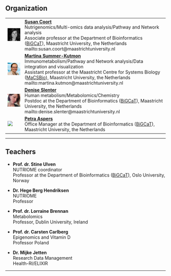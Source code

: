## Organization
<table border="0">
<tr>
<td><img src="../images/Susan.jpg"/></td>
<td>
<b><a href="https://www.linkedin.com/in/susan-steinbusch-coort-6a47542/" target="_blank">Susan Coort</a></b>
<br/> Nutrigenomics/Multi-omics data analysis/Pathway and Network analysis
<br/> Associate professor at the Department of Bioinformatics (<a href="https://www.bigcat.unimaas.nl/" target="_blank">BiGCaT</a>), Maastricht University, the Netherlands
<br/> mailto:susan.coort@maastrichtuniversity.nl
</td>
</tr>
<tr>
<td><img src="../images/Tina.jpg"/></td>
<td>
<b><a href="https://www.linkedin.com/in/mkutmon/" target="_blank">Martina Summer-Kutmon</a></b>
<br/>Immunometabolism/Pathway and Network analysis/Data integration and visualization
<br/> Assistant professor at the Maastricht Centre for Systems Biology (<a href="https://www.maastrichtuniversity.nl/research/maastricht-centre-systems-biology" target="_blank">MaCSBio</a>), Maastricht University, the Netherlands
<br/> mailto:martina.kutmon@maastrichtuniversity.nl
</td>
</tr>
<tr>
<td><img src="../images/Denise.jpg"/></td>
<td>
<b><a href="https://nl.linkedin.com/in/deniseslenter/" target="_blank">Denise Slenter</a></b>
<br/> Human metabolism/Metabolomics/Chemistry
<br/> Postdoc at the Department of Bioinformatics (<a href="https://www.bigcat.unimaas.nl/" target="_blank">BiGCaT</a>), Maastricht University, the Netherlands
<br/> mailto:denise.slenter@maastrichtuniversity.nl
</td>
</tr>
<tr>
<td><img src="../images/Petra.jpg"/></td>
<td>
<b><a href="https://www.maastrichtuniversity.nl/prm-aspers" target="_blank">Petra Aspers</a></b>
<br/> Office Manager at the Department of Bioinformatics (<a href="https://www.bigcat.unimaas.nl/" target="_blank">BiGCaT</a>), Maastricht University, the Netherlands
</td>
</tr>
</table>


***


## Teachers

* **Prof. dr. Stine Ulven**
<br/> NUTRIOME coordinator
<br/> Professor at the Department of Bioinformatics ([BiGCaT](https://www.bigcat.unimaas.nl/)), Oslo University, Norway

* **Dr. Hege Berg Hendriksen**
<br/> NUTRIOME
<br/> Professor

* **Prof. dr. Lorraine Brennan**
<br/> Metabolomics
<br/> Professor, Dublin University, Ireland

* **Prof. dr. Carsten Carlberg**
<br/> Epigenomics and Vitamin D
<br/> Professor Poland

* **Dr. Mijke Jetten**
<br/> Research Data Management
<br/> Health-RI/ELIXIR
***
